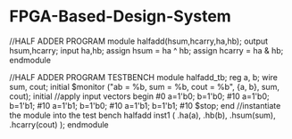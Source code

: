 # FPGA-Based-Design-System

//HALF ADDER PROGRAM
module halfadd(hsum,hcarry,ha,hb);
output hsum,hcarry;
input ha,hb;
assign hsum = ha ^ hb;
assign hcarry = ha & hb;
endmodule


//HALF ADDER PROGRAM TESTBENCH
module halfadd_tb;
reg a, b;
wire sum, cout;
initial
$monitor ("ab = %b, sum = %b, cout = %b", {a, b}, sum, cout);
initial //apply input vectors
begin
#0 a=1'b0; b=1'b0;
#10 a=1'b0; b=1'b1;
#10 a=1'b1; b=1'b0;
#10 a=1'b1; b=1'b1;
#10 $stop;
end
//instantiate the module into the test bench
halfadd inst1 (
.ha(a),
.hb(b),
.hsum(sum),
.hcarry(cout)
);
endmodule
